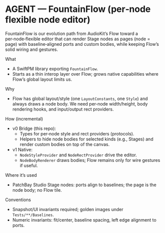 # AGENT — FountainFlow (per‑node flexible node editor)

FountainFlow is our evolution path from AudioKit’s Flow toward a per‑node‑flexible editor that can render Stage nodes as pages (node = page) with baseline‑aligned ports and custom bodies, while keeping Flow’s solid wiring and gestures.

What
- A SwiftPM library exporting `FountainFlow`.
- Starts as a thin interop layer over Flow; grows native capabilities where Flow’s global layout limits us.

Why
- Flow has global layout/style (one `LayoutConstants`, one `Style`) and always draws a node body. We need per‑node width/height, body rendering hooks, and input/output rect providers.

How (incremental)
- v0 Bridge (this repo):
  - Types for per‑node style and rect providers (protocols).
  - Helpers to hide node bodies for selected kinds (e.g., Stages) and render custom bodies on top of the canvas.
- v1 Native:
  - `NodeStyleProvider` and `NodeRectProvider` drive the editor.
  - `NodeBodyRenderer` draws bodies; Flow remains only for wire gestures if useful.

Where it’s used
- PatchBay Studio Stage nodes: ports align to baselines; the page is the node body; no Flow tile.

Conventions
- Snapshot/UI invariants required; golden images under `Tests/**/Baselines`.
- Numeric invariants: fit/center, baseline spacing, left edge alignment to ports.

